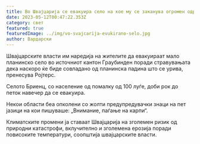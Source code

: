 ```yaml
---
title: Во Швајцарија се евакуира село на кое му се заканува огромен одрон
date: 2023-05-12T00:47:22.353Z
category: свет
featured: true
featuredImage: ../img/vo-svajcarija-evukirano-selo.jpg
author: Вардарски
---
```

Швајцарските власти им наредија на жителите да евакуираат мало планинско село во источниот кантон Граубинден поради стравувањата дека наскоро ќе биде совладано од планинска падина што се урива, пренесува Ројтерс.

Селото Бриенц, со население од помалку од 100 луѓе, доби рок до петок навечер да се евакуира.

Некои области беа опколени со жолти предупредувачки знаци на пет јазици на кои пишуваше: „Внимание, паѓање на карпи“.

Климатските промени ја ставаат Швајцарија на зголемен ризик од природни катастрофи, вклучително и зголемена ерозија поради повисоките температури, соопштија швајцарските власти.